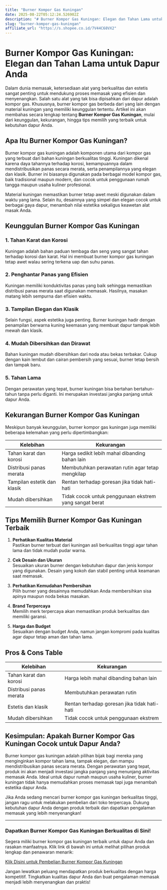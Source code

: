 ```yaml
---
title: "Burner Kompor Gas Kuningan"
date: 2025-08-22T05:12:24.526902Z
description: "# Burner Kompor Gas Kuningan: Elegan dan Tahan Lama untuk Dapur Anda..."
slug: "burner-kompor-gas-kuningan"
affiliate_url: "https://s.shopee.co.id/7V44C68VX2"
---
```

# Burner Kompor Gas Kuningan: Elegan dan Tahan Lama untuk Dapur Anda

Dalam dunia memasak, ketersediaan alat yang berkualitas dan estetis sangat penting untuk mendukung proses memasak yang efisien dan menyenangkan. Salah satu alat yang tak bisa dipisahkan dari dapur adalah kompor gas. Khususnya, burner kompor gas berbeda dari yang lain dengan material kuningan yang memiliki keunggulan tertentu. Artikel ini akan membahas secara lengkap tentang **Burner Kompor Gas Kuningan**, mulai dari keunggulan, kekurangan, hingga tips memilih yang terbaik untuk kebutuhan dapur Anda.

## Apa Itu Burner Kompor Gas Kuningan?

Burner kompor gas kuningan adalah komponen utama dari kompor gas yang terbuat dari bahan kuningan berkualitas tinggi. Kuningan dikenal karena daya tahannya terhadap korosi, kemampuannya dalam mendistribusikan panas secara merata, serta penampilannya yang elegan dan klasik. Burner ini biasanya digunakan pada berbagai model kompor gas, baik tradisional maupun modern, dan cocok untuk penggunaan rumah tangga maupun usaha kuliner profesional.

Material kuningan memastikan burner tetap awet meski digunakan dalam waktu yang lama. Selain itu, desainnya yang simpel dan elegan cocok untuk berbagai gaya dapur, menambah nilai estetika sekaligus keawetan alat masak Anda.

## Keunggulan Burner Kompor Gas Kuningan

### 1. Tahan Karat dan Korosi
Kuningan adalah bahan paduan tembaga dan seng yang sangat tahan terhadap korosi dan karat. Hal ini membuat burner kompor gas kuningan tetap awet walau sering terkena uap dan suhu panas.

### 2. Penghantar Panas yang Efisien
Kuningan memiliki konduktivitas panas yang baik sehingga memastikan distribusi panas merata saat digunakan memasak. Hasilnya, masakan matang lebih sempurna dan efisien waktu.

### 3. Tampilan Elegan dan Klasik
Selain fungsi, aspek estetika juga penting. Burner kuningan hadir dengan penampilan berwarna kuning keemasan yang membuat dapur tampak lebih mewah dan klasik.

### 4. Mudah Dibersihkan dan Dirawat
Bahan kuningan mudah dibersihkan dari noda atau bekas terbakar. Cukup dengan kain lembut dan cairan pembersih yang sesuai, burner tetap bersih dan tampak baru.

### 5. Tahan Lama
Dengan perawatan yang tepat, burner kuningan bisa bertahan bertahun-tahun tanpa perlu diganti. Ini merupakan investasi jangka panjang untuk dapur Anda.

## Kekurangan Burner Kompor Gas Kuningan

Meskipun banyak keunggulan, burner kompor gas kuningan juga memiliki beberapa kelemahan yang perlu dipertimbangkan:

| Kelebihan | Kekurangan |
|---|---|
| Tahan karat dan korosi | Harga sedikit lebih mahal dibanding bahan lain |
| Distribusi panas merata | Membutuhkan perawatan rutin agar tetap mengkilap |
| Tampilan estetik dan klasik | Rentan terhadap goresan jika tidak hati-hati |
| Mudah dibersihkan | Tidak cocok untuk penggunaan ekstrem yang sangat berat |

## Tips Memilih Burner Kompor Gas Kuningan Terbaik

1. **Perhatikan Kualitas Material**  
Pastikan burner terbuat dari kuningan asli berkualitas tinggi agar tahan lama dan tidak mudah pudar warna.

2. **Cek Desain dan Ukuran**  
Sesuaikan ukuran burner dengan kebutuhan dapur dan jenis kompor yang digunakan. Desain yang kokoh dan stabil penting untuk keamanan saat memasak.

3. **Perhatikan Kemudahan Pembersihan**  
Pilih burner yang desainnya memudahkan Anda membersihkan sisa apinya maupun noda bekas masakan.

4. **Brand Terpercaya**  
Memilih merk terpercaya akan memastikan produk berkualitas dan memiliki garansi.

5. **Harga dan Budget**  
Sesuaikan dengan budget Anda, namun jangan kompromi pada kualitas agar dapur tetap aman dan tahan lama.

## Pros & Cons Table

| Kelebihan | Kekurangan |
|-------------|--------------|
| Tahan karat dan korosi | Harga lebih mahal dibanding bahan lain |
| Distribusi panas merata | Membutuhkan perawatan rutin |
| Estetis dan klasik | Rentan terhadap goresan jika tidak hati-hati |
| Mudah dibersihkan | Tidak cocok untuk penggunaan ekstrem |

## Kesimpulan: Apakah Burner Kompor Gas Kuningan Cocok untuk Dapur Anda?

Burner kompor gas kuningan adalah pilihan bijak bagi mereka yang menginginkan kompor tahan lama, tampak elegan, dan mampu mendistribusikan panas secara merata. Dengan perawatan yang tepat, produk ini akan menjadi investasi jangka panjang yang menunjang aktivitas memasak Anda. Ideal untuk dapur rumah maupun usaha kuliner, burner kuningan tidak hanya memudahkan proses memasak tapi juga menambah estetika dapur Anda.

Jika Anda sedang mencari burner kompor gas kuningan berkualitas tinggi, jangan ragu untuk melakukan pembelian dari toko terpercaya. Dukung kebutuhan dapur Anda dengan produk terbaik dan dapatkan pengalaman memasak yang lebih menyenangkan!

---

### Dapatkan Burner Kompor Gas Kuningan Berkualitas di Sini!

Segera miliki burner kompor gas kuningan terbaik untuk dapur Anda dan rasakan manfaatnya. Klik link di bawah ini untuk melihat pilihan produk lengkap dan penawaran menarik:

[Klik Disini untuk Pembelian Burner Kompor Gas Kuningan](https://s.shopee.co.id/7V44C68VX2)

Jangan lewatkan peluang mendapatkan produk berkualitas dengan harga kompetitif. Tingkatkan kualitas dapur Anda dan buat pengalaman memasak menjadi lebih menyenangkan dan praktis!